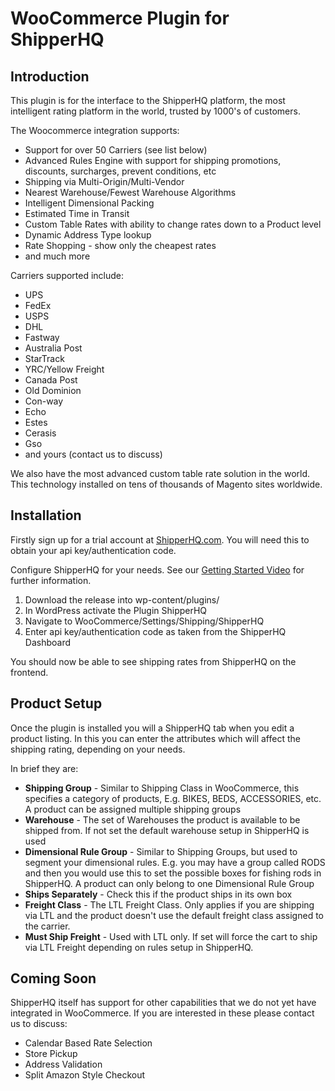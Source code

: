# WooCommerce Plugin for ShipperHQ

## Introduction

This plugin is for the interface to the ShipperHQ platform, the most intelligent rating platform in the world, trusted by 1000's of customers.

The Woocommerce integration supports:

* Support for over 50 Carriers (see list below)
* Advanced Rules Engine with support for shipping promotions, discounts, surcharges, prevent conditions, etc
* Shipping via Multi-Origin/Multi-Vendor
* Nearest Warehouse/Fewest Warehouse Algorithms
* Intelligent Dimensional Packing
* Estimated Time in Transit
* Custom Table Rates with ability to change rates down to a Product level
* Dynamic Address Type lookup
* Rate Shopping - show only the cheapest rates
* and much more

Carriers supported include:

* UPS
* FedEx
* USPS
* DHL
* Fastway
* Australia Post
* StarTrack
* YRC/Yellow Freight
* Canada Post
* Old Dominion
* Con-way
* Echo
* Estes
* Cerasis
* Gso
* and yours (contact us to discuss)

We also have the most advanced custom table rate solution in the world. This technology installed on tens of thousands of Magento sites worldwide.



## Installation

Firstly sign up for a trial account at [ShipperHQ.com](https://www.ShipperHQ.com). You will need this to obtain your api key/authentication code.

Configure ShipperHQ for your needs. See our [Getting Started Video](http://docs.shipperhq.com/getting-started/) for further information.

1. Download the release into wp-content/plugins/
2. In WordPress activate the Plugin ShipperHQ
3. Navigate to WooCommerce/Settings/Shipping/ShipperHQ
4. Enter api key/authentication code as taken from the ShipperHQ Dashboard

You should now be able to see shipping rates from ShipperHQ on the frontend.  



##  Product Setup

Once the plugin is installed you will a ShipperHQ tab when you edit a product listing. In this you can enter the attributes which will affect the shipping rating, depending on your needs.

In brief they are:

* **Shipping Group** - Similar to Shipping Class in WooCommerce, this specifies a category of products, E.g. BIKES, BEDS, ACCESSORIES, etc. A product can be assigned multiple shipping groups
* **Warehouse** - The set of Warehouses the product is available to be shipped from. If not set the default warehouse setup in ShipperHQ is used
* **Dimensional Rule Group** - Similar to Shipping Groups, but used to segment your dimensional rules. E.g. you may have a group called RODS and then you would use this to set the possible boxes for fishing rods in ShipperHQ. A product can only belong to one Dimensional Rule Group
* **Ships Separately** - Check this if the product ships in its own box
* **Freight Class** - The LTL Freight Class. Only applies if you are shipping via LTL and the product doesn't use the default freight class assigned to the carrier.
* **Must Ship Freight** - Used with LTL only. If set will force the cart to ship via LTL Freight depending on rules setup in ShipperHQ.


## Coming Soon

ShipperHQ itself has support for other capabilities that we do not yet have integrated in WooCommerce. If you are interested in these please contact us to discuss:

* Calendar Based Rate Selection
* Store Pickup
* Address Validation
* Split Amazon Style Checkout

